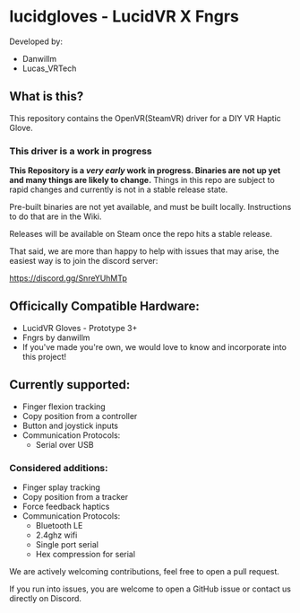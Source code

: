 # lucidgloves - LucidVR X Fngrs
Developed by:
* Danwillm
* Lucas_VRTech

## What is this?
This repository contains the OpenVR(SteamVR) driver for a DIY VR Haptic Glove.

### This driver is a work in progress
__This Repository is a *very early* work in progress. Binaries are not up yet and many things are likely to change.__
Things in this repo are subject to rapid changes and currently is not in a stable release state.

Pre-built binaries are not yet available, and must be built locally. Instructions to do that are in the Wiki.

Releases will be available on Steam once the repo hits a stable release.

That said, we are more than happy to help with issues that may arise, the easiest way is to join the discord server:

https://discord.gg/SnreYUhMTp

## Officically Compatible Hardware:
* LucidVR Gloves - Prototype 3+
* Fngrs by danwillm
* If you've made you're own, we would love to know and incorporate into this project!

## Currently supported:
* Finger flexion tracking
* Copy position from a controller
* Button and joystick inputs
* Communication Protocols:
  - Serial over USB

### Considered additions:
* Finger splay tracking
* Copy position from a tracker
* Force feedback haptics
* Communication Protocols:
  - Bluetooth LE
  - 2.4ghz wifi
  - Single port serial
  - Hex compression for serial

We are actively welcoming contributions, feel free to open a pull request.

If you run into issues, you are welcome to open a GitHub issue or contact us directly on Discord.
